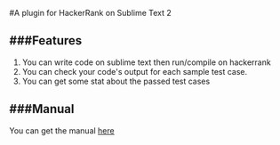 #A plugin for HackerRank on Sublime Text 2

###Features
----
1. You can write code on sublime text then run/compile on hackerrank
2. You can check your code's output for each sample test case.
3. You can get some stat about the passed test cases


###Manual
---
You can get the manual [here](https://github.com/faiyaz26/Sublime-Text-Plugin-for-Hackerrank/blob/master/Manual.pdf) 
